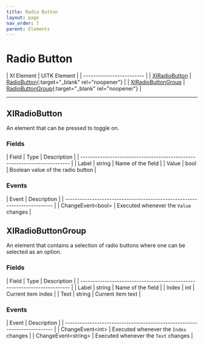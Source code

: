 ```yaml
---
title: Radio Button
layout: page
nav_order: 7
parent: Elements
---
```


# Radio Button

| XI Element | UITK Element |
| ------------------------- |
| [XIRadioButton](#xiradiobutton) | [RadioButton](https://docs.unity3d.com/Manual/UIE-uxml-element-RadioButton.html){:target="_blank" rel="noopener"} |
| [XIRadioButtonGroup](#xiradiobuttongroup) | [RadioButtonGroup](https://docs.unity3d.com/Manual/UIE-uxml-element-RadioButtonGroup.html){:target="_blank" rel="noopener"} |

---

## XIRadioButton

An element that can be pressed to toggle on.

### Fields

| Field   | Type           | Description                                    |
| ------------------------------------------------------------------------- |
| Label            | string         | Name of the field                     |
| Value            | bool           | Boolean value of the radio button     |

### Events

| Event                   | Description                                     |
| ------------------------------------------------------------------------- |
| ChangeEvent\<bool>     | Executed whenever the `Value` changes            |




## XIRadioButtonGroup

An element that contains a selection of radio buttons where one can be selected as an option.

### Fields

| Field   | Type           | Description                                    |
| ------------------------------------------------------------------------- |
| Label            | string         | Name of the field                     |
| Index            | int            | Current item index                    |
| Text             | string         | Current item text                     |

### Events

| Event                   | Description                                     |
| ------------------------------------------------------------------------- |
| ChangeEvent\<int>       | Executed whenever the `Index` changes           |
| ChangeEvent\<string>    | Executed whenever the `Text` changes            |

